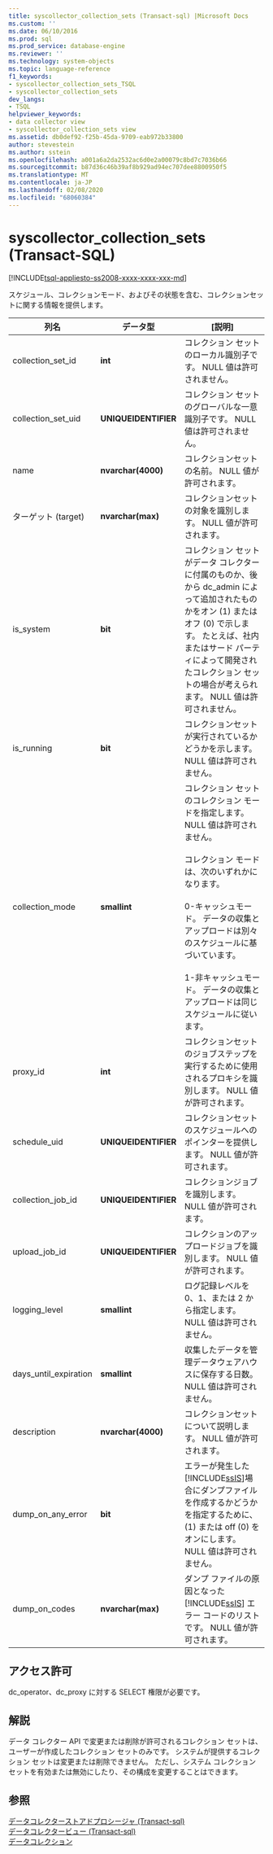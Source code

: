 ```yaml
---
title: syscollector_collection_sets (Transact-sql) |Microsoft Docs
ms.custom: ''
ms.date: 06/10/2016
ms.prod: sql
ms.prod_service: database-engine
ms.reviewer: ''
ms.technology: system-objects
ms.topic: language-reference
f1_keywords:
- syscollector_collection_sets_TSQL
- syscollector_collection_sets
dev_langs:
- TSQL
helpviewer_keywords:
- data collector view
- syscollector_collection_sets view
ms.assetid: db0def92-f25b-45da-9709-eab972b33800
author: stevestein
ms.author: sstein
ms.openlocfilehash: a001a6a2da2532ac6d0e2a00079c8bd7c7036b66
ms.sourcegitcommit: b87d36c46b39af8b929ad94ec707dee8800950f5
ms.translationtype: MT
ms.contentlocale: ja-JP
ms.lasthandoff: 02/08/2020
ms.locfileid: "68060384"
---
```

# <a name="syscollector_collection_sets-transact-sql"></a>syscollector_collection_sets (Transact-SQL)
[!INCLUDE[tsql-appliesto-ss2008-xxxx-xxxx-xxx-md](../../includes/tsql-appliesto-ss2008-xxxx-xxxx-xxx-md.md)]

  スケジュール、コレクションモード、およびその状態を含む、コレクションセットに関する情報を提供します。  
  
|列名|データ型|[説明]|  
|-----------------|---------------|-----------------|  
|collection_set_id|**int**|コレクション セットのローカル識別子です。 NULL 値は許可されません。|  
|collection_set_uid|**UNIQUEIDENTIFIER**|コレクション セットのグローバルな一意識別子です。 NULL 値は許可されません。|  
|name|**nvarchar(4000)**|コレクションセットの名前。 NULL 値が許可されます。|  
|ターゲット (target)|**nvarchar(max)**|コレクションセットの対象を識別します。 NULL 値が許可されます。|  
|is_system|**bit**|コレクション セットがデータ コレクターに付属のものか、後から dc_admin によって追加されたものかをオン (1) またはオフ (0) で示します。 たとえば、社内またはサード パーティによって開発されたコレクション セットの場合が考えられます。 NULL 値は許可されません。|  
|is_running|**bit**|コレクションセットが実行されているかどうかを示します。 NULL 値は許可されません。|  
|collection_mode|**smallint**|コレクション セットのコレクション モードを指定します。 NULL 値は許可されません。<br /><br /> コレクション モードは、次のいずれかになります。<br /><br /> 0-キャッシュモード。 データの収集とアップロードは別々のスケジュールに基づいています。<br /><br /> 1-非キャッシュモード。 データの収集とアップロードは同じスケジュールに従います。|  
|proxy_id|**int**|コレクションセットのジョブステップを実行するために使用されるプロキシを識別します。 NULL 値が許可されます。|  
|schedule_uid|**UNIQUEIDENTIFIER**|コレクションセットのスケジュールへのポインターを提供します。 NULL 値が許可されます。|  
|collection_job_id|**UNIQUEIDENTIFIER**|コレクションジョブを識別します。 NULL 値が許可されます。|  
|upload_job_id|**UNIQUEIDENTIFIER**|コレクションのアップロードジョブを識別します。 NULL 値が許可されます。|  
|logging_level|**smallint**|ログ記録レベルを 0、1、または 2 から指定します。 NULL 値は許可されません。|  
|days_until_expiration|**smallint**|収集したデータを管理データウェアハウスに保存する日数。 NULL 値は許可されません。|  
|description|**nvarchar(4000)**|コレクションセットについて説明します。 NULL 値が許可されます。|  
|dump_on_any_error|**bit**|エラーが発生した[!INCLUDE[ssIS](../../includes/ssis-md.md)]場合にダンプファイルを作成するかどうかを指定するために、(1) または off (0) をオンにします。 NULL 値は許可されません。|  
|dump_on_codes|**nvarchar(max)**|ダンプ ファイルの原因となった [!INCLUDE[ssIS](../../includes/ssis-md.md)] エラー コードのリストです。 NULL 値が許可されます。|  
  
## <a name="permissions"></a>アクセス許可  
 dc_operator、dc_proxy に対する SELECT 権限が必要です。  
  
## <a name="remarks"></a>解説  
 データ コレクター API で変更または削除が許可されるコレクション セットは、ユーザーが作成したコレクション セットのみです。 システムが提供するコレクション セットは変更または削除できません。 ただし、システム コレクション セットを有効または無効にしたり、その構成を変更することはできます。  
  
## <a name="see-also"></a>参照  
 [データコレクターストアドプロシージャ &#40;Transact-sql&#41;](../../relational-databases/system-stored-procedures/data-collector-stored-procedures-transact-sql.md)   
 [データコレクタービュー &#40;Transact-sql&#41;](../../relational-databases/system-catalog-views/data-collector-views-transact-sql.md)   
 [データコレクション](../../relational-databases/data-collection/data-collection.md)  
  
  
